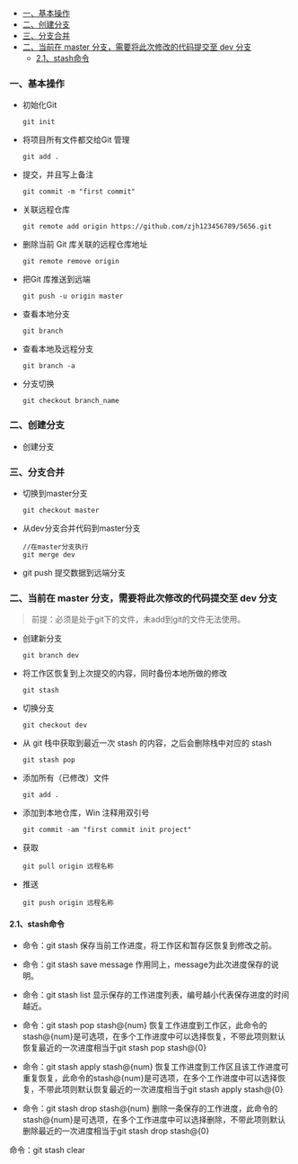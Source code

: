 
- [一、基本操作](#一基本操作)
- [二、创建分支](#二创建分支)
- [三、分支合并](#三分支合并)
- [二、当前在 master 分支，需要将此次修改的代码提交至 dev 分支](#二当前在-master-分支需要将此次修改的代码提交至-dev-分支)
  - [2.1、stash命令](#21stash命令)


### 一、基本操作
- 初始化Git
    ```shell
    git init                 
    ```

- 将项目所有文件都交给Git 管理
    ```shell
    git add .
    ```

-  提交，并且写上备注
    ```shell
    git commit -m "first commit"         
    ```

- 关联远程仓库
    ```shell
    git remote add origin https://github.com/zjh123456789/5656.git
    ```

- 删除当前 Git 库关联的远程仓库地址
    ```shell
    git remote remove origin
    ```

- 把Git 库推送到远端
    ```shell
    git push -u origin master
    ```

- 查看本地分支
    ```shell
    git branch
    ```

- 查看本地及远程分支
    ```shell
    git branch -a
    ```

- 分支切换
    ```shell
    git checkout branch_name
    ```

### 二、创建分支
- 创建分支


### 三、分支合并
- 切换到master分支
    ```shell
    git checkout master
    ```


- 从dev分支合并代码到master分支
  ```shell
  //在master分支执行
  git merge dev
  ```
- git push 提交数据到远端分支

### 二、当前在 master 分支，需要将此次修改的代码提交至 dev 分支
> 前提：必须是处于git下的文件，未add到git的文件无法使用。

- 创建新分支
    ```shell
    git branch dev
    ```
- 将工作区恢复到上次提交的内容，同时备份本地所做的修改
    ```shell
    git stash
    ```


- 切换分支
    ```shell
    git checkout dev
    ```

- 从 git 栈中获取到最近一次 stash 的内容，之后会删除栈中对应的 stash
    ```shell
    git stash pop
    ```

- 添加所有（已修改）文件
    ```shell
    git add .
    ```

- 添加到本地仓库，Win 注释用双引号
    ```shell
    git commit -am "first commit init project"
    ```

- 获取
    ```shell
    git pull origin 远程名称
    ```

- 推送
    ```shell
    git push origin 远程名称
    ```




#### 2.1、stash命令
- 命令：git stash
保存当前工作进度，将工作区和暂存区恢复到修改之前。

- 命令：git stash save message
作用同上，message为此次进度保存的说明。

- 命令：git stash list
显示保存的工作进度列表，编号越小代表保存进度的时间越近。

- 命令：git stash pop stash@{num}
恢复工作进度到工作区，此命令的stash@{num}是可选项，在多个工作进度中可以选择恢复，不带此项则默认恢复最近的一次进度相当于git stash pop stash@{0}

- 命令：git stash apply stash@{num}
恢复工作进度到工作区且该工作进度可重复恢复，此命令的stash@{num}是可选项，在多个工作进度中可以选择恢复，不带此项则默认恢复最近的一次进度相当于git stash apply stash@{0}

- 命令：git stash drop stash@{num}
删除一条保存的工作进度，此命令的stash@{num}是可选项，在多个工作进度中可以选择删除，不带此项则默认删除最近的一次进度相当于git stash drop stash@{0}

命令：git stash clear

